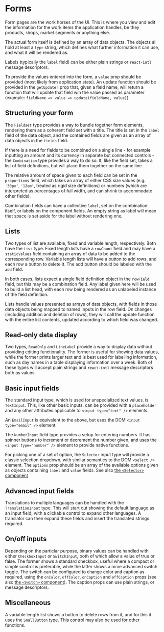 # Forms

Form pages are the work horses of the UI. This is where you view and edit the information for the work items the application handles, be they products, shops, market segments or anything else.

The actual form itself is defined by an array of data objects. The objects all hold at least a `type` string, which defines what further information it can use, and what it will be rendered as.

Labels (typically the `label` field) can be either plain strings or `react-intl` message descriptors.

To provide the values entered into the form, a `value` prop should be provided (most likely from application state). An update function should be provided in the `getUpdater` prop that, given a field name, will return a function that will update that field wih the value passed as parameter (example: `fieldName => value => update(fieldName, value)`).

## Structuring your form

The `Fieldset` type provides a way to bundle together form elements, rendering them as a coherent field set with a title. The title is set in the `label` field of the data object, and the contained fields are given as an array of data objects in the `fields` field.

If there is a need for fields to be combined on a single line - for example inputting an amount and its currency in separate but connected controls - the `Combination` type provides a way to do so. It, like the field set, takes a list of field definitions, but will place them together on the same line.

The relative amount of space given to each field can be set in the `proportions` field, which takes an array of either CSS size values (e.g. `'30px'`, `'12em'`, treated as rigid size definitions) or numbers (which are interpreted as percentages of full width, and can shrink to accommodate other fields).

Combination fields can have a collective `label`, set on the combination itself, or labels on the component fields. An empty string as label will mean that space is set aside for the label without rendering one.

## Lists

Two types of list are available, fixed and variable length, respectively. Both have the `List` type. Fixed length lists have a `rowCount` field and may have a `staticValues` field containing an array of data to be added to the corresponding row. Variable length lists will have a button to add rows, and each row a button to delete it. The add button should be labeled with the `add` field.

In both cases, lists expect a single field definition object in the `rowField` field, but this may be a combination field. Any label given here will be used to build a list head, with each row being rendered as an unlabeled instance of the field definition.

Lists handle values presented as arrays of data objects, with fields in those data objects being mapped to named inputs in the row field. On changes (including addition and deletion of rows), they will call the update function with the entire list contents, updated according to which field was changed.

## Read-only data display

Two types, `ReadOnly` and `LineLabel` provide a way to display data without providing editing functionality. The former is useful for showing data values, while the former prints larger text and is best used for labelling information, such as day names in a table displaying information over a week. Both of these types will accept plain strings and `react-intl` message descriptors both as values.

## Basic input fields

The standard input type, which is used for unspecialized text values, is `TextInput`. This, like other basic inputs, can be provided with a `placeholder` and any other attributes applicable to `<input type="text" />` elements.

An `EmailInput` is equivalent to the above, but uses the DOM `<input type="email" />` element. <!-- Additional field types for url, tel, etc.? -->

The `NumberInput` field type provides a setup for entering numbers. It has spinner buttons to increment or decrement the number given, and uses the `<input type="number" />` element to provide native functions.

For picking one of a set of option, the `Selector` input type will provide a classic selection dropdown, with similar semantics to the DOM `<select />` element. The `options` prop should be an array of the available options given as objects containing `label` and `value` fields. See also [the `<Selector>` component](components.md#selector)

## Advanced input fields

<!-- DateInput, awaits finalized function -->
<!-- TimeInput, awaits finalized function -->

Translations to multiple languages can be handled with the `TranslationInput` type. This will start out showing the default language as an input field, with a clickable control to expand other languages. A translator can then expand these fields and insert the translated strings required.

## On/off inputs

Depending on the particlar purpose, binary values can be handled with either `CheckboxInput` or `SwitchInput`, both of which allow a value of true or false. The former shows a standard checkbox, useful where a compact or simple control is preferable, while the latter shows a more advanced switch toggle. The switch can be configured to change color and caption as required, using the `onColor`, `offColor`, `onCaption` and `offCaption` props (see also [the `<Switch>` component](components.md#switch)). The caption props can use plain strings, or message descriptors.

## Miscellaneous

A variable length list shows a button to delete rows from it, and for this it uses the `SmallButton` type. This control may also be used for other functions.

